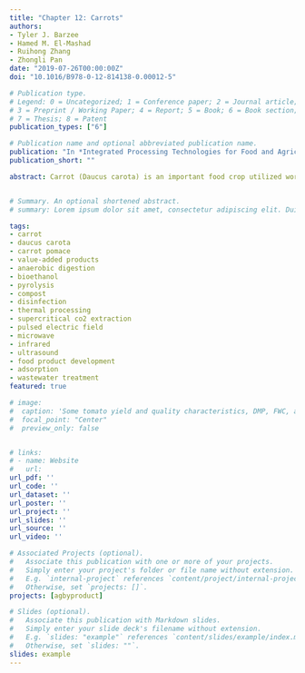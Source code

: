```yaml
---
title: "Chapter 12: Carrots"
authors:
- Tyler J. Barzee
- Hamed M. El-Mashad
- Ruihong Zhang
- Zhongli Pan
date: "2019-07-26T00:00:00Z"
doi: "10.1016/B978-0-12-814138-0.00012-5"

# Publication type.
# Legend: 0 = Uncategorized; 1 = Conference paper; 2 = Journal article;
# 3 = Preprint / Working Paper; 4 = Report; 5 = Book; 6 = Book section;
# 7 = Thesis; 8 = Patent
publication_types: ["6"]

# Publication name and optional abbreviated publication name.
publication: "In *Integrated Processing Technologies for Food and Agricultural By-Products*"
publication_short: ""

abstract: Carrot (Daucus carota) is an important food crop utilized worldwide and its production is associated with byproducts such as culled carrots and carrot waste (i.e., carrot pomace). A variety of technologies aimed at adding value to the byproducts or lessening the environmental impacts of current disposal strategies have been explored in recent years. These technologies encompass physical, chemical, and biological processes and may create products in the form of extracted chemicals, biofuels, novel foods, and adsorbent materials. The objective of this chapter was to review the current trends in carrot production throughout the world; the state of the art in carrot cultivation, harvest, storage, and processing; the production and likely amounts of carrot waste and byproducts; and the application of physical, chemical, and biological technologies to the byproducts. The technologies reviewed are at various stages of commercial development with some already widely commercially available and others farther off in development. The information reviewed here will help in the dissemination of research results of industrial interest to aid in the adoption of relevant technologies in commercial operations. 


# Summary. An optional shortened abstract.
# summary: Lorem ipsum dolor sit amet, consectetur adipiscing elit. Duis posuere tellus ac convallis placerat. Proin tincidunt magna sed ex sollicitudin condimentum.

tags:
- carrot
- daucus carota
- carrot pomace
- value-added products
- anaerobic digestion
- bioethanol
- pyrolysis
- compost
- disinfection
- thermal processing
- supercritical co2 extraction
- pulsed electric field
- microwave
- infrared 
- ultrasound
- food product development
- adsorption
- wastewater treatment
featured: true

# image:
#  caption: 'Some tomato yield and quality characteristics, DMP, FWC, and DMC all refer to different digestate biofertilizer treatments'
#  focal_point: "Center"
#  preview_only: false


# links:
# - name: Website
#   url: 
url_pdf: ''
url_code: ''
url_dataset: ''
url_poster: ''
url_project: ''
url_slides: ''
url_source: ''
url_video: ''

# Associated Projects (optional).
#   Associate this publication with one or more of your projects.
#   Simply enter your project's folder or file name without extension.
#   E.g. `internal-project` references `content/project/internal-project/index.md`.
#   Otherwise, set `projects: []`.
projects: [agbyproduct]

# Slides (optional).
#   Associate this publication with Markdown slides.
#   Simply enter your slide deck's filename without extension.
#   E.g. `slides: "example"` references `content/slides/example/index.md`.
#   Otherwise, set `slides: ""`.
slides: example
---
```

